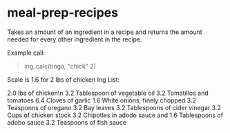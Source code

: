 # meal-prep-recipes
Takes an amount of an ingredient in a recipe and returns the amount needed for every other ingredient in the recipe. 

Example call:
>ing_calc(tinga, "chick" 2)

Scale is 1.6 for 2 lbs of chicken
Ing List:

2.0 lbs of chicken\n
3.2 Tablespoon of vegetable oil
3.2 Tomatillos and tomatoes
6.4 Cloves of garlic
1.6 White onions, finely chopped
3.2 Teasponns of oregano
3.2 Bay leaves
3.2 Tablespoons of cider vinegar
3.2 Cups of chicken stock
3.2 Chipotles in adodo sauce and
1.6 Tablespoons of adobo sauce
3.2 Teaspoons of fish sauce
